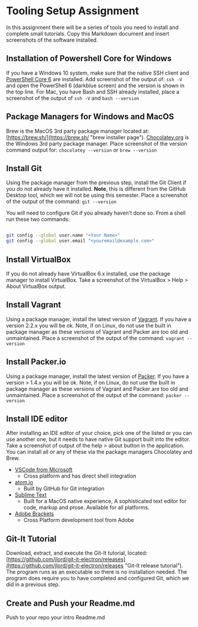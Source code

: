 # Tooling Setup Assignment

In this assignment there will be a series of tools you need to install and complete small tutorials.  Copy this Markdown document and insert screenshots of the software installed.

## Installation of Powershell Core for Windows

If you have a Windows 10 system, make sure that the native SSH client and [PowerShell Core 6](https://github.com/PowerShell/PowerShell/releases/tag/v6.2.3 "PowerShell Core 6 Download") are installed.  Add screenshot of the output of: ```ssh -V``` and open the PowerShell 6 (darkblue screen) and the version is shown in the top line.   For Mac, you have Bash and SSH already installed, place a screenshot of the output of ```ssh -V``` and ```bash --version```

## Package Managers for Windows and MacOS

Brew is the MacOS 3rd party package manager located at: [https://brew.sh/](https://brew.sh/ "brew installer page").  [Chocolatey.org](https://chocolatey.org/ "Chocolatey.org download page") is the Windows 3rd party package manager.  Place screenshot of the version command output for: ```chocolatey --version``` or ```brew --version```

## Install Git

Using the package manager from the previous step, install the Git Client if you do not already have it installed.  **Note**, this is different from the GitHub Desktop tool, which we will not be using this semester.
Place a screenshot of the output of the command: ```git --version```

You will need to configure Git if you already haven't done so.  From a shell run these two commands:

```bash

git config --global user.name "<Your Name>"
git config --global user.email "<youremail@example.com>"
```

## Install VirtualBox

If you do not already have VirtualBox 6.x installed, use the package manager to install VirtualBox.  Take a screenshot of the VirtualBox > Help > About VirtualBox output.

## Install Vagrant

Using a package manager, install the latest version of [Vagrant](https://vagrantup.com "Vagrant download site").  If you have a version 2.2.x you will be ok.  Note, if on Linux, do not use the built in package manager as these versions of Vagrant and Packer are too old and unmaintained.  Place a screenshot of the output of the command: ```vagrant --version```

## Install Packer.io

Using a package manager, install the latest version of [Packer](https://packer.io "Packer install site").  If you have a version > 1.4.x you will be ok. Note, if on Linux, do not use the built in package manager as these versions of Vagrant and Packer are too old and unmaintained.  Place a screenshot of the output of the command: ```packer --version```

## Install IDE editor

After installing an IDE editor of your choice, pick one of the listed or you can use another one, but it needs to have native Git support built into the editor.  Take a screenshot of output of the help > about button in the application.  You can install all or any of these via the package managers Chocolatey and Brew.

* [VSCode from Microsoft](https://code.visualstudio.com/ "VSCode install")
  * Cross platform and has direct shell integration
* [atom.io](https://atom.io/ "Atom.io install")
  * Built by GitHub for Git integration
* [Sublime Text](http://www.sublimetext.com/ "Submlime Text installer site")
  * Built for a MacOS native experience, A sophisticated text editor for code, markup and prose.  Available for all platforms.
* [Adobe Brackets](http://brackets.io/ "Adobe Brackets Install")
  * Cross Platform development tool from Adobe

## Git-It Tutorial

Download, extract, and execute the Git-It tutorial, located: [https://github.com/jlord/git-it-electron/releases](https://github.com/jlord/git-it-electron/releases "Git-It release tutorial").  The program runs as an executable so there is no installation needed.  The program does require you to have completed and configured Git, which we did in a previous step.  

## Create and Push your Readme.md

Push to your repo your intro Readme.md  

